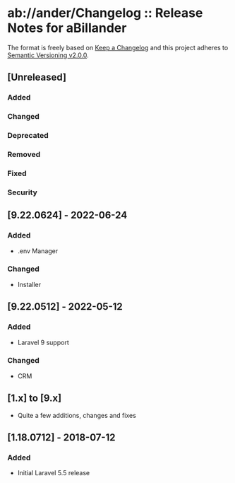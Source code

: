 # ab://ander/Changelog :: Release Notes for aBillander

The format is freely based on [Keep a Changelog](http://keepachangelog.com/en/1.0.0/)
and this project adheres to [Semantic Versioning v2.0.0](http://semver.org/).

## [Unreleased]
### Added
### Changed
### Deprecated
### Removed
### Fixed
### Security

## [9.22.0624] - 2022-06-24
### Added
- .env Manager
### Changed
- Installer

## [9.22.0512] - 2022-05-12
### Added
- Laravel 9 support
### Changed
- CRM

## [1.x] to [9.x]
- Quite a few additions, changes and fixes

## [1.18.0712] - 2018-07-12
### Added
- Initial Laravel 5.5 release
